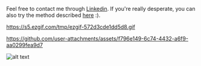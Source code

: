 
Feel free to contact me through [Linkedin](https://www.linkedin.com/in/kristjan-kongas-8030b2254/). If you're really desperate, you can also try the method described [here](https://stackoverflow.com/a/44229207) :).

https://s5.ezgif.com/tmp/ezgif-572d3cde1dd5d8.gif

https://github.com/user-attachments/assets/f796e149-6c74-4432-a6f9-aa0299fea9d7

![alt text](https://s5.ezgif.com/tmp/ezgif-572d3cde1dd5d8.gif)
